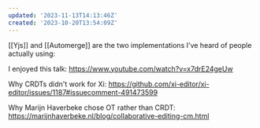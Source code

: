 ```yaml
---
updated: '2023-11-13T14:13:46Z'
created: '2023-10-20T13:54:09Z'
---
```

[[Yjs]] and [[Automerge]] are the two implementations I've heard of people actually using:

I enjoyed this talk: https://www.youtube.com/watch?v=x7drE24geUw

Why CRDTs didn't work for Xi: https://github.com/xi-editor/xi-editor/issues/1187#issuecomment-491473599

Why Marijn Haverbeke chose OT rather than CRDT: https://marijnhaverbeke.nl/blog/collaborative-editing-cm.html